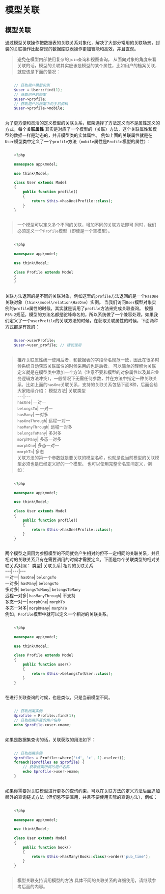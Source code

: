 # 模型关联

## 模型关联
通过模型关联操作把数据表的关联关系对象化，解决了大部分常用的关联场景，封装的关联操作比起常规的数据库联表操作更加智能和高效，并且直观。
> 避免在模型内部使用复杂的`join`查询和视图查询。
从面向对象的角度来看关联的话，模型的关联其实应该是模型的某个属性，比如用户的档案关联，就应该是下面的情况：
```php

    // 获取用户模型实例
    $user = User::find(1);
    // 获取用户的档案
    $user->profile;
    // 获取用户的档案中的手机资料
    $user->profile->mobile;
    

```
为了更方便和灵活的定义模型的关联关系，框架选择了方法定义而不是属性定义的方式，每个**关联属性** 其实是对应了一个模型的（关联）方法，这个关联属性和模型的数据一样是动态的，并非模型类的实体属性。
例如上面的关联属性就是在`User`模型类中定义了一个`profile`方法（`mobile`属性是`Profile`模型的属性）：
```php

    <?php
    
    namespace app\model;
    
    use think\Model;
    
    class User extends Model
    {
    	public function profile()
        {
        	return $this->hasOne(Profile::class);
        }
    }
    

```
> 一个模型可以定义多个不同的关联，增加不同的关联方法即可
同时，我们必须定义一个`Profile`模型（即使是一个空模型）。
```php

    <?php
    
    namespace app\model;
    
    use think\Model;
    
    class Profile extends Model
    {
    }
    

```
关联方法返回的是不同的关联对象，例如这里的`profile`方法返回的是一个`HasOne`关联对象（`think\model\relation\HasOne`）实例。
当我们访问`User`模型对象实例的`profile`属性的时候，其实就是调用了`profile`方法来完成关联查询。
按照`PSR-2`规范，模型的方法名都是驼峰命名的，所以系统做了一个兼容处理，如果我们定义了一个`userProfile`的关联方法的时候，在获取关联属性的时候，下面两种方式都是有效的：
```php

    $user->userProfile;
    $user->user_profile; // 建议使用
    

```
> 推荐关联属性统一使用后者，和数据表的字段命名规范一致，因此在很多时候系统自动获取关联属性的时候采用的也是后者。
可以简单的理解为关联定义就是在模型类中添加一个方法（注意不要和模型的对象属性以及其它业务逻辑方法冲突），一般情况下无需任何参数，并在方法中指定一种关联关系，比如上面的`hasOne`关联关系，支持的关联关系包括下面8种，后面会给大家陆续介绍：
模型方法| 关联类型  
---|---  
`hasOne`| 一对一  
`belongsTo`| 一对一  
`hasMany`| 一对多  
`hasOneThrough`| 远程一对一  
`hasManyThrough`| 远程一对多  
`belongsToMany`| 多对多  
`morphMany`| 多态一对多  
`morphOne`| 多态一对一  
`morphTo`| 多态  
关联方法的第一个参数就是要关联的模型名称，也就是说当前模型的关联模型必须也是已经定义好的一个模型。
也可以使用完整命名空间定义，例如：
```php

    <?php
    
    namespace app\model;
    
    use think\Model;
    
    class User extends Model
    {
    	public function profile()
        {
        	return $this->hasOne(Profile::class);
        }
    }
    

```
两个模型之间因为参照模型的不同就会产生相对的但不一定相同的关联关系，并且相对的关联关系只有在需要调用的时候才需要定义，下面是每个关联类型的相对关联关系对照：
类型| 关联关系| 相对的关联关系  
---|---|---  
一对一| `hasOne`| `belongsTo`  
一对多| `hasMany`| `belongsTo`  
多对多| `belongsToMany`| `belongsToMany`  
远程一对多| `hasManyThrough`| 不支持  
多态一对一| `morphOne`| `morphTo`  
多态一对多| `morphMany`| `morphTo`  
例如，`Profile`模型中就可以定义一个相对的关联关系。
```php

    <?php
    
    namespace app\model;
    
    use think\Model;
    
    class Profile extends Model
    {
    	public function user()
        {
        	return $this->belongsTo(User::class);
        }
    }
    

```
在进行关联查询的时候，也是类似，只是当前模型不同。
```php

    // 获取档案实例
    $profile = Profile::find(1);
    // 获取档案所属的用户名称
    echo $profile->user->name;
    

```
如果是数据集查询的话，关联获取的用法如下：
```php

    // 获取档案实例
    $profiles = Profile::where('id', '>', 1)->select();
    foreach($profiles as $profile) {
    	// 获取档案所属的用户名称
    	echo $profile->user->name;
    }
    

```
如果你需要对关联模型进行更多的查询约束，可以在关联方法的定义方法后面追加额外的查询链式方法（但切忌不要滥用，并且不要使用实际的查询方法），例如：
```php

    <?php
    
    namespace app\model;
    
    use think\Model;
    
    class User extends Model
    {
    	public function book()
        {
        	return $this->hasMany(Book::class)->order('pub_time');
        }
    }
    

```
> 模型关联支持调用模型的方法
> 具体不同的关联关系的详细使用，请继续参考后面的内容。
